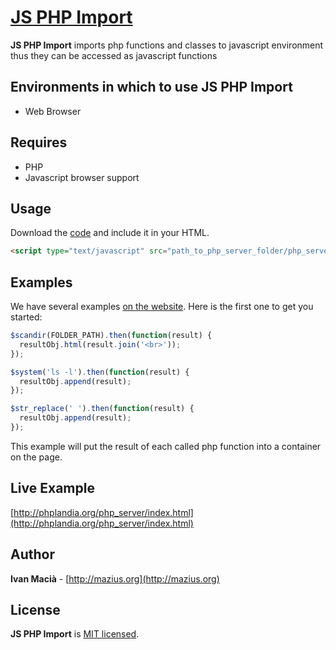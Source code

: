 # [JS PHP Import](https://github.com/macianito/js-import-php/)

**JS PHP Import** imports php functions and classes to javascript environment thus they can be accessed as javascript functions

## Environments in which to use JS PHP Import

- Web Browser

## Requires

- PHP
- Javascript browser support

## Usage

Download the [code](https://github.com/macianito/js-import-php/) and include it in your HTML. 

```html
<script type="text/javascript" src="path_to_php_server_folder/php_server/?app=path_to_app"></script>
```

## Examples

We have several examples [on the website](https://reactjs.org/). Here is the first one to get you started:

```jsx
$scandir(FOLDER_PATH).then(function(result) {
  resultObj.html(result.join('<br>'));
});

$system('ls -l').then(function(result) {
  resultObj.append(result);
});

$str_replace(' ').then(function(result) {
  resultObj.append(result);
});

```

This example will put the result of each called php function into a container on the page.

## Live Example ###

[http://phplandia.org/php_server/index.html](http://phplandia.org/php_server/index.html)

## Author

**Ivan Macià** - [http://mazius.org](http://mazius.org)

## License

**JS PHP Import** is [MIT licensed](./LICENSE).
